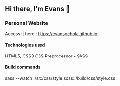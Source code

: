 ## Hi there, I'm Evans 👋

### Personal Website

Access it here : https://evansochola.github.io

#### Technologies used

HTML5, CSS3
CSS Preprocessor - SASS

#### Build commands

sass --watch ./src/css/style.scss:./build/css/style.css
